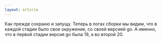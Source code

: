 ```yaml
---
layout: article
---
```

Как прежде сохраню и запущу. Теперь в логах сборки мы видим, что в каждой стадии было свое окружение, со своей версией go. А именно, что в первой стадии версия go была 19, а во второй 20.

